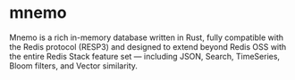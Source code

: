 # mnemo
Mnemo is a rich in-memory database written in Rust, fully compatible with the Redis protocol (RESP3) and designed to extend beyond Redis OSS with the entire Redis Stack feature set — including JSON, Search, TimeSeries, Bloom filters, and Vector similarity.
